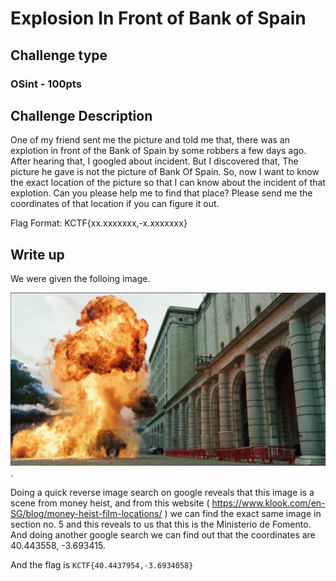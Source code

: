 # Explosion In Front of Bank of Spain

## Challenge type

### OSint - 100pts

## Challenge Description

One of my friend sent me the picture and told me that, there was an explotion in front of the Bank of Spain by some robbers a few days ago. After hearing that, I googled about incident. But I discovered that, The picture he gave is not the picture of Bank Of Spain. So, now I want to know the exact location of the picture so that I can know about the incident of that explotion. Can you please help me to find that place? Please send me the coordinates of that location if you can figure it out.

Flag Format: KCTF{xx.xxxxxxx,-x.xxxxxxx}

## Write up

We were given the folloing image.

![challenge Image](res/Explosion_In_Front_Of_Bank_Of_Spain.png).

Doing a quick reverse image search on google reveals that this image is a scene from money heist, and from this website ( <https://www.klook.com/en-SG/blog/money-heist-film-locations/> )
we can find the exact same image in section no. 5 and this reveals to us that this is the Ministerio de Fomento. And doing another google
search we can find out that the coordinates are 40.443558, -3.693415.

And the flag is `KCTF{40.4437954,-3.6934058}`